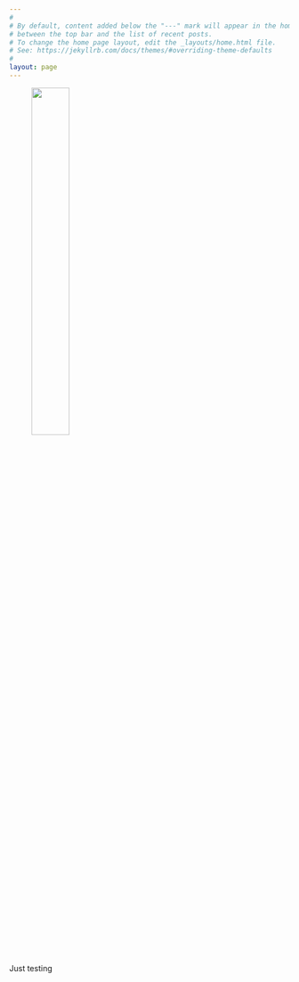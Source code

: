 ```yaml
---
#
# By default, content added below the "---" mark will appear in the home page
# between the top bar and the list of recent posts.
# To change the home page layout, edit the _layouts/home.html file.
# See: https://jekyllrb.com/docs/themes/#overriding-theme-defaults
#
layout: page
---
```

<figure>
<left>
   <a href="Images/CV_photo.jpg"><img width="40%" src="Images/CV_photo.jpg"></a>
</left>
</figure>
Just testing